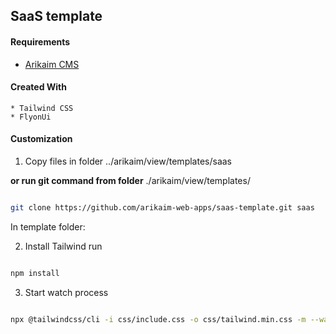 ## SaaS template

#### Requirements 
  * [Arikaim CMS](https://github.com/arikaim/arikaim)


#### Created With 
    * Tailwind CSS
    * FlyonUi

#### Customization 

1. Copy files in folder ../arikaim/view/templates/saas

<b>or run git command from folder</b> ./arikaim/view/templates/

```sh 

git clone https://github.com/arikaim-web-apps/saas-template.git saas

```


In template folder: 

2. Install Tailwind run 

```sh

npm install

```

3. Start watch process

```sh

npx @tailwindcss/cli -i css/include.css -o css/tailwind.min.css -m --watch

```
